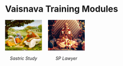 # **Vaisnava Training Modules**

<div style="display: flex; align-items: center;">
    <div style="margin-right: 20px; text-align: center;">
        <a href="https://nigamakalpataru108.github.io/Sastric_Study">
            <img src="images/sastric_study.jpg" alt="Sastric Study" width="120" height="100">
        </a>
        <p><em>Sastric Study</em></p>
    </div>
    <div style="text-align: center;">
        <a href="https://nigamakalpataru108.github.io/Sastric_Study">
            <img src="images/sp_lawyer.jpg" alt="SP Lawyer" width="120" height="100">
        </a>
        <p><em>SP Lawyer</em></p>
    </div>
</div>





